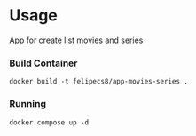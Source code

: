 # Usage
App for create list movies and series

### Build Container
```
docker build -t felipecs8/app-movies-series .
```
### Running
```
docker compose up -d
```